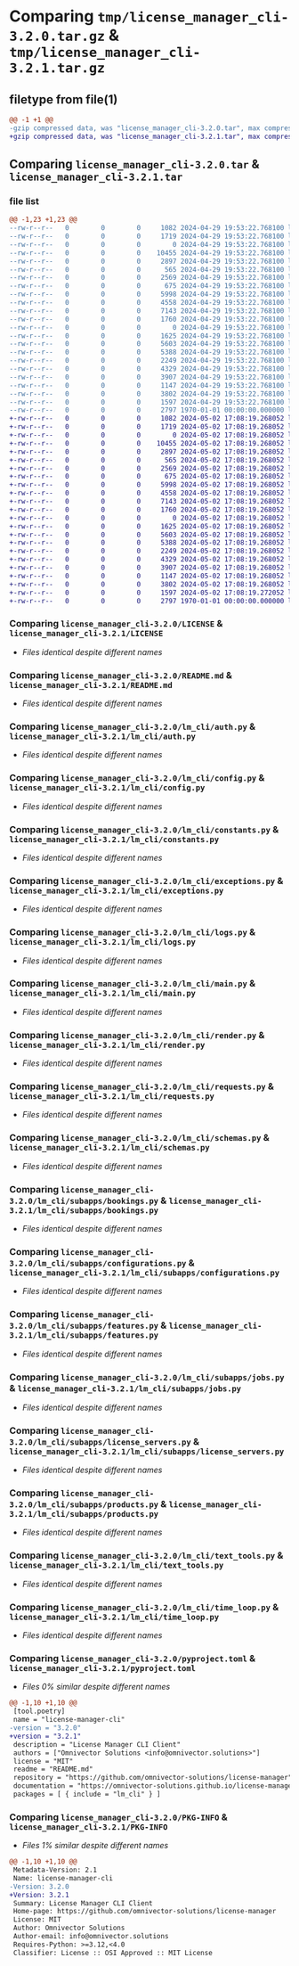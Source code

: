 # Comparing `tmp/license_manager_cli-3.2.0.tar.gz` & `tmp/license_manager_cli-3.2.1.tar.gz`

## filetype from file(1)

```diff
@@ -1 +1 @@
-gzip compressed data, was "license_manager_cli-3.2.0.tar", max compression
+gzip compressed data, was "license_manager_cli-3.2.1.tar", max compression
```

## Comparing `license_manager_cli-3.2.0.tar` & `license_manager_cli-3.2.1.tar`

### file list

```diff
@@ -1,23 +1,23 @@
--rw-r--r--   0        0        0     1082 2024-04-29 19:53:22.768100 license_manager_cli-3.2.0/LICENSE
--rw-r--r--   0        0        0     1719 2024-04-29 19:53:22.768100 license_manager_cli-3.2.0/README.md
--rw-r--r--   0        0        0        0 2024-04-29 19:53:22.768100 license_manager_cli-3.2.0/lm_cli/__init__.py
--rw-r--r--   0        0        0    10455 2024-04-29 19:53:22.768100 license_manager_cli-3.2.0/lm_cli/auth.py
--rw-r--r--   0        0        0     2897 2024-04-29 19:53:22.768100 license_manager_cli-3.2.0/lm_cli/config.py
--rw-r--r--   0        0        0      565 2024-04-29 19:53:22.768100 license_manager_cli-3.2.0/lm_cli/constants.py
--rw-r--r--   0        0        0     2569 2024-04-29 19:53:22.768100 license_manager_cli-3.2.0/lm_cli/exceptions.py
--rw-r--r--   0        0        0      675 2024-04-29 19:53:22.768100 license_manager_cli-3.2.0/lm_cli/logs.py
--rw-r--r--   0        0        0     5998 2024-04-29 19:53:22.768100 license_manager_cli-3.2.0/lm_cli/main.py
--rw-r--r--   0        0        0     4558 2024-04-29 19:53:22.768100 license_manager_cli-3.2.0/lm_cli/render.py
--rw-r--r--   0        0        0     7143 2024-04-29 19:53:22.768100 license_manager_cli-3.2.0/lm_cli/requests.py
--rw-r--r--   0        0        0     1760 2024-04-29 19:53:22.768100 license_manager_cli-3.2.0/lm_cli/schemas.py
--rw-r--r--   0        0        0        0 2024-04-29 19:53:22.768100 license_manager_cli-3.2.0/lm_cli/subapps/__init__.py
--rw-r--r--   0        0        0     1625 2024-04-29 19:53:22.768100 license_manager_cli-3.2.0/lm_cli/subapps/bookings.py
--rw-r--r--   0        0        0     5603 2024-04-29 19:53:22.768100 license_manager_cli-3.2.0/lm_cli/subapps/configurations.py
--rw-r--r--   0        0        0     5388 2024-04-29 19:53:22.768100 license_manager_cli-3.2.0/lm_cli/subapps/features.py
--rw-r--r--   0        0        0     2249 2024-04-29 19:53:22.768100 license_manager_cli-3.2.0/lm_cli/subapps/jobs.py
--rw-r--r--   0        0        0     4329 2024-04-29 19:53:22.768100 license_manager_cli-3.2.0/lm_cli/subapps/license_servers.py
--rw-r--r--   0        0        0     3907 2024-04-29 19:53:22.768100 license_manager_cli-3.2.0/lm_cli/subapps/products.py
--rw-r--r--   0        0        0     1147 2024-04-29 19:53:22.768100 license_manager_cli-3.2.0/lm_cli/text_tools.py
--rw-r--r--   0        0        0     3802 2024-04-29 19:53:22.768100 license_manager_cli-3.2.0/lm_cli/time_loop.py
--rw-r--r--   0        0        0     1597 2024-04-29 19:53:22.768100 license_manager_cli-3.2.0/pyproject.toml
--rw-r--r--   0        0        0     2797 1970-01-01 00:00:00.000000 license_manager_cli-3.2.0/PKG-INFO
+-rw-r--r--   0        0        0     1082 2024-05-02 17:08:19.268052 license_manager_cli-3.2.1/LICENSE
+-rw-r--r--   0        0        0     1719 2024-05-02 17:08:19.268052 license_manager_cli-3.2.1/README.md
+-rw-r--r--   0        0        0        0 2024-05-02 17:08:19.268052 license_manager_cli-3.2.1/lm_cli/__init__.py
+-rw-r--r--   0        0        0    10455 2024-05-02 17:08:19.268052 license_manager_cli-3.2.1/lm_cli/auth.py
+-rw-r--r--   0        0        0     2897 2024-05-02 17:08:19.268052 license_manager_cli-3.2.1/lm_cli/config.py
+-rw-r--r--   0        0        0      565 2024-05-02 17:08:19.268052 license_manager_cli-3.2.1/lm_cli/constants.py
+-rw-r--r--   0        0        0     2569 2024-05-02 17:08:19.268052 license_manager_cli-3.2.1/lm_cli/exceptions.py
+-rw-r--r--   0        0        0      675 2024-05-02 17:08:19.268052 license_manager_cli-3.2.1/lm_cli/logs.py
+-rw-r--r--   0        0        0     5998 2024-05-02 17:08:19.268052 license_manager_cli-3.2.1/lm_cli/main.py
+-rw-r--r--   0        0        0     4558 2024-05-02 17:08:19.268052 license_manager_cli-3.2.1/lm_cli/render.py
+-rw-r--r--   0        0        0     7143 2024-05-02 17:08:19.268052 license_manager_cli-3.2.1/lm_cli/requests.py
+-rw-r--r--   0        0        0     1760 2024-05-02 17:08:19.268052 license_manager_cli-3.2.1/lm_cli/schemas.py
+-rw-r--r--   0        0        0        0 2024-05-02 17:08:19.268052 license_manager_cli-3.2.1/lm_cli/subapps/__init__.py
+-rw-r--r--   0        0        0     1625 2024-05-02 17:08:19.268052 license_manager_cli-3.2.1/lm_cli/subapps/bookings.py
+-rw-r--r--   0        0        0     5603 2024-05-02 17:08:19.268052 license_manager_cli-3.2.1/lm_cli/subapps/configurations.py
+-rw-r--r--   0        0        0     5388 2024-05-02 17:08:19.268052 license_manager_cli-3.2.1/lm_cli/subapps/features.py
+-rw-r--r--   0        0        0     2249 2024-05-02 17:08:19.268052 license_manager_cli-3.2.1/lm_cli/subapps/jobs.py
+-rw-r--r--   0        0        0     4329 2024-05-02 17:08:19.268052 license_manager_cli-3.2.1/lm_cli/subapps/license_servers.py
+-rw-r--r--   0        0        0     3907 2024-05-02 17:08:19.268052 license_manager_cli-3.2.1/lm_cli/subapps/products.py
+-rw-r--r--   0        0        0     1147 2024-05-02 17:08:19.268052 license_manager_cli-3.2.1/lm_cli/text_tools.py
+-rw-r--r--   0        0        0     3802 2024-05-02 17:08:19.268052 license_manager_cli-3.2.1/lm_cli/time_loop.py
+-rw-r--r--   0        0        0     1597 2024-05-02 17:08:19.272052 license_manager_cli-3.2.1/pyproject.toml
+-rw-r--r--   0        0        0     2797 1970-01-01 00:00:00.000000 license_manager_cli-3.2.1/PKG-INFO
```

### Comparing `license_manager_cli-3.2.0/LICENSE` & `license_manager_cli-3.2.1/LICENSE`

 * *Files identical despite different names*

### Comparing `license_manager_cli-3.2.0/README.md` & `license_manager_cli-3.2.1/README.md`

 * *Files identical despite different names*

### Comparing `license_manager_cli-3.2.0/lm_cli/auth.py` & `license_manager_cli-3.2.1/lm_cli/auth.py`

 * *Files identical despite different names*

### Comparing `license_manager_cli-3.2.0/lm_cli/config.py` & `license_manager_cli-3.2.1/lm_cli/config.py`

 * *Files identical despite different names*

### Comparing `license_manager_cli-3.2.0/lm_cli/constants.py` & `license_manager_cli-3.2.1/lm_cli/constants.py`

 * *Files identical despite different names*

### Comparing `license_manager_cli-3.2.0/lm_cli/exceptions.py` & `license_manager_cli-3.2.1/lm_cli/exceptions.py`

 * *Files identical despite different names*

### Comparing `license_manager_cli-3.2.0/lm_cli/logs.py` & `license_manager_cli-3.2.1/lm_cli/logs.py`

 * *Files identical despite different names*

### Comparing `license_manager_cli-3.2.0/lm_cli/main.py` & `license_manager_cli-3.2.1/lm_cli/main.py`

 * *Files identical despite different names*

### Comparing `license_manager_cli-3.2.0/lm_cli/render.py` & `license_manager_cli-3.2.1/lm_cli/render.py`

 * *Files identical despite different names*

### Comparing `license_manager_cli-3.2.0/lm_cli/requests.py` & `license_manager_cli-3.2.1/lm_cli/requests.py`

 * *Files identical despite different names*

### Comparing `license_manager_cli-3.2.0/lm_cli/schemas.py` & `license_manager_cli-3.2.1/lm_cli/schemas.py`

 * *Files identical despite different names*

### Comparing `license_manager_cli-3.2.0/lm_cli/subapps/bookings.py` & `license_manager_cli-3.2.1/lm_cli/subapps/bookings.py`

 * *Files identical despite different names*

### Comparing `license_manager_cli-3.2.0/lm_cli/subapps/configurations.py` & `license_manager_cli-3.2.1/lm_cli/subapps/configurations.py`

 * *Files identical despite different names*

### Comparing `license_manager_cli-3.2.0/lm_cli/subapps/features.py` & `license_manager_cli-3.2.1/lm_cli/subapps/features.py`

 * *Files identical despite different names*

### Comparing `license_manager_cli-3.2.0/lm_cli/subapps/jobs.py` & `license_manager_cli-3.2.1/lm_cli/subapps/jobs.py`

 * *Files identical despite different names*

### Comparing `license_manager_cli-3.2.0/lm_cli/subapps/license_servers.py` & `license_manager_cli-3.2.1/lm_cli/subapps/license_servers.py`

 * *Files identical despite different names*

### Comparing `license_manager_cli-3.2.0/lm_cli/subapps/products.py` & `license_manager_cli-3.2.1/lm_cli/subapps/products.py`

 * *Files identical despite different names*

### Comparing `license_manager_cli-3.2.0/lm_cli/text_tools.py` & `license_manager_cli-3.2.1/lm_cli/text_tools.py`

 * *Files identical despite different names*

### Comparing `license_manager_cli-3.2.0/lm_cli/time_loop.py` & `license_manager_cli-3.2.1/lm_cli/time_loop.py`

 * *Files identical despite different names*

### Comparing `license_manager_cli-3.2.0/pyproject.toml` & `license_manager_cli-3.2.1/pyproject.toml`

 * *Files 0% similar despite different names*

```diff
@@ -1,10 +1,10 @@
 [tool.poetry]
 name = "license-manager-cli"
-version = "3.2.0"
+version = "3.2.1"
 description = "License Manager CLI Client"
 authors = ["Omnivector Solutions <info@omnivector.solutions>"]
 license = "MIT"
 readme = "README.md"
 repository = "https://github.com/omnivector-solutions/license-manager"
 documentation = "https://omnivector-solutions.github.io/license-manager/"
 packages = [ { include = "lm_cli" } ]
```

### Comparing `license_manager_cli-3.2.0/PKG-INFO` & `license_manager_cli-3.2.1/PKG-INFO`

 * *Files 1% similar despite different names*

```diff
@@ -1,10 +1,10 @@
 Metadata-Version: 2.1
 Name: license-manager-cli
-Version: 3.2.0
+Version: 3.2.1
 Summary: License Manager CLI Client
 Home-page: https://github.com/omnivector-solutions/license-manager
 License: MIT
 Author: Omnivector Solutions
 Author-email: info@omnivector.solutions
 Requires-Python: >=3.12,<4.0
 Classifier: License :: OSI Approved :: MIT License
```

